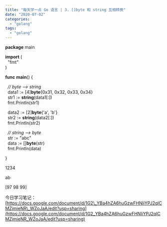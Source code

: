 ```yaml
---
title: "每天学一点 Go 语言 | 3. []byte 和 string 互相转换"
date: "2020-07-02"
categories: 
  - "golang"
tags: 
  - "golang"
---
```


**package** main  
  
**import** (  
  "fmt"  
)  
  
**func** **main**() {  
  
  _// byte --> string_  
  data1 := \[4\]**byte**{0x31, 0x32, 0x33, 0x34}  
  str1 := **string**(data1\[:\])  
  fmt.Println(str1)  
  
  data2 := \[2\]**byte**{'a', 'b'}  
  str2 := **string**(data2\[:\])  
  fmt.Println(str2)  
  
  _// string --> byte_  
  str := "abc"  
  data := \[\]**byte**(str)  
  fmt.Println(data)  
  
  
}  

1234

ab

\[97 98 99\]  

今日学习笔记：[https://docs.google.com/document/d/1G2\_YBa4hZA6huGzwFHNIiYPJ2qlCMZjmieNR\_WZoJaA/edit?usp=sharing](https://docs.google.com/document/d/1G2_YBa4hZA6huGzwFHNIiYPJ2qlCMZjmieNR_WZoJaA/edit?usp=sharing)
